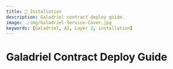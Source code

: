 ```yaml
---
title: 💾 Installation
description: Galadriel contract deploy guide.
image: ./img/Galadriel-Service-Cover.jpg
keywords: [Galadriel, AI, Layer 1, installation]
---
```


# Galadriel Contract Deploy Guide

